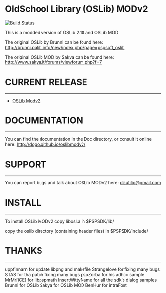 # OldSchool Library (OSLib) MODv2
[![Build Status](https://travis-ci.org/dogo/oslibmodv2.svg?branch=master)](https://travis-ci.org/dogo/oslibmodv2)

This is a modded version of OSLib 2.10 and OSLib MOD

The original OSLib by Brunni can be found here:
http://brunni.palib.info/new/index.php?page=pspsoft_oslib

The original OSLib MOD by Sakya can be found here:
http://www.sakya.it/forums/viewforum.php?f=7

# CURRENT RELEASE
-----------------
- [OSLib Modv2](https://dl.dropboxusercontent.com/u/12595498/OSLibmodv2_112.zip)

# DOCUMENTATION
---------------
You can find the documentation in the Doc directory, or consult it online here:
http://dogo.github.io/oslibmodv2/

# SUPPORT
---------
You can report bugs and talk about OSLib MODv2 here: 
diautilio@gmail.com

# INSTALL
---------
To install OSLib MODv2 copy
libosl.a in $PSPSDK/lib/

copy the oslib directory (containing header files) in $PSPSDK/include/



# THANKS
---------
uppfinnarn for update libpng and makefile
Strangelove for fixing many bugs
STAS for tha patch fixing many bugs
pspZorba for his adhoc sample
MrMr[iCE] for libpspmath
InsertWittyName for all the sdk's dialog samples
Brunni for OSLib
Sakya for OSLib MOD
BenHur for intraFont
